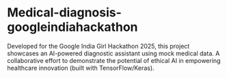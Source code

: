 # Medical-diagnosis-googleindiahackathon
Developed for the Google India Girl Hackathon 2025, this project showcases an AI-powered diagnostic assistant using mock medical data. A collaborative effort to demonstrate the potential of ethical AI in empowering healthcare innovation (built with TensorFlow/Keras).
